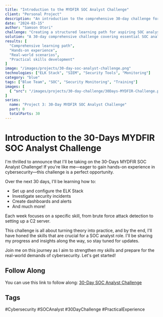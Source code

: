 ```yaml
---
title: "Introduction to the MYDFIR SOC Analyst Challenge"
client: "Personal Project"
description: "An introduction to the comprehensive 30-day challenge for aspiring SOC analysts."
date: "2024-03-15"
author: "Samson Otori"
challenge: "Creating a structured learning path for aspiring SOC analysts."
solution: "A 30-day comprehensive challenge covering essential SOC analyst skills and tools."
results: [
  "Comprehensive learning path",
  "Hands-on experience",
  "Real-world scenarios",
  "Practical skills development"
]
image: "/images/projects/30-day-soc-analyst-challenge.png"
technologies: ["ELK Stack", "SIEM", "Security Tools", "Monitoring"]
category: "blue"
tags: ["Blue Team", "SOC", "Security Monitoring", "Training"]
images: [
  { "src": "/images/projects/30-day-challenge/30Days-MYDFIR-Challenge.png", "alt": "30 Days MYDFIR SOC Analyst Challenge Overview" }
]
series:
  name: "Project 3: 30-Day MYDFIR SOC Analyst Challenge"
  part: 0
  totalParts: 30
---
```


# Introduction to the 30-Days MYDFIR SOC Analyst Challenge

I'm thrilled to announce that I'll be taking on the 30-Days MYDFIR SOC Analyst Challenge! If you're like me—eager to gain hands-on experience in cybersecurity—this challenge is a perfect opportunity.

Over the next 30 days, I'll be learning how to:
- Set up and configure the ELK Stack
- Investigate security incidents
- Create dashboards and alerts
- And much more!

Each week focuses on a specific skill, from brute force attack detection to setting up a C2 server.

This challenge is all about turning theory into practice, and by the end, I'll have honed the skills that are crucial for a SOC analyst role. I'll be sharing my progress and insights along the way, so stay tuned for updates.

Join me on this journey as I aim to strengthen my skills and prepare for the real-world demands of cybersecurity. Let's get started!

## Follow Along
You can use this link to follow along: [30-Day SOC Analyst Challenge](https://lnkd.in/dWc99Gpx)

## Tags
#Cybersecurity #SOCAnalyst #30DayChallenge #PracticalExperience 